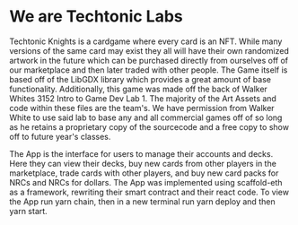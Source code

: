 # We are Techtonic Labs
Techtonic Knights is a cardgame where every card is an NFT. While many versions of the same card may exist they all will have their own randomized artwork in the future which can be purchased directly from ourselves off of our marketplace and then later traded with other people.
The Game itself is based off of the LibGDX library which provides a great amount of base functionality.
Additionally, this game was made off the back of Walker Whites 3152 Intro to Game Dev Lab 1.
The majority of the Art Assets and code within these files are the team's.
We have permission from Walker White to use said lab to base any and all commercial games off of so long as he retains a proprietary copy of the sourcecode and a free copy to show off to future year's classes.

The App is the interface for users to manage their accounts and decks.
Here they can view their decks, buy new cards from other players in the marketplace,
trade cards with other players, and buy new card packs for NRCs and NRCs for dollars.
The App was implemented using scaffold-eth as a framework, rewriting their smart contract
and their react code.
To view the App run yarn chain, then in a new terminal run yarn deploy and then yarn start.
